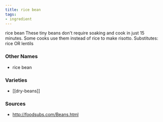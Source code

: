 ```yaml
---
title: rice bean
tags:
- ingredient
---
```

rice bean These tiny beans don't require soaking and cook in just 15 minutes. Some cooks use them instead of rice to make risotto. Substitutes: rice OR lentils

### Other Names

* rice bean

### Varieties

* [[dry-beans]]

### Sources
* http://foodsubs.com/Beans.html
